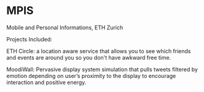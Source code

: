 # MPIS

Mobile and Personal Informations, ETH Zurich

Projects Included:

ETH Circle: a location aware service that allows you to see which friends and events are around you so you don't have awkward free time.

MoodiWall: Pervasive display system simulation that pulls tweets filtered by emotion depending on user’s proximity to the display to
encourage interaction and positive energy. 
